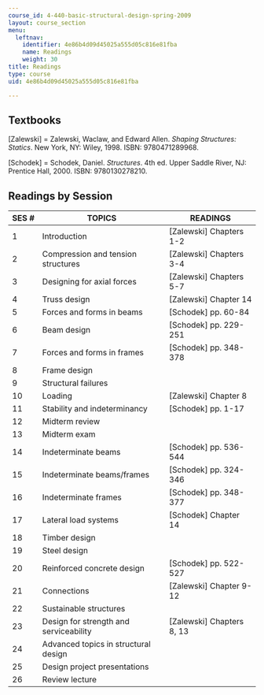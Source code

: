 ```yaml
---
course_id: 4-440-basic-structural-design-spring-2009
layout: course_section
menu:
  leftnav:
    identifier: 4e86b4d09d45025a555d05c816e81fba
    name: Readings
    weight: 30
title: Readings
type: course
uid: 4e86b4d09d45025a555d05c816e81fba

---
```


Textbooks
---------

\[Zalewski\] = Zalewski, Waclaw, and Edward Allen. _Shaping Structures: Statics_. New York, NY: Wiley, 1998. ISBN: 9780471289968.

\[Schodek\] = Schodek, Daniel. _Structures_. 4th ed. Upper Saddle River, NJ: Prentice Hall, 2000. ISBN: 9780130278210.

Readings by Session
-------------------

| SES # | TOPICS | READINGS |
| --- | --- | --- |
| 1 | Introduction | \[Zalewski\] Chapters 1-2 |
| 2 | Compression and tension structures | \[Zalewski\] Chapters 3-4 |
| 3 | Designing for axial forces | \[Zalewski\] Chapters 5-7 |
| 4 | Truss design | \[Zalewski\] Chapter 14 |
| 5 | Forces and forms in beams | \[Schodek\] pp. 60-84 |
| 6 | Beam design | \[Schodek\] pp. 229-251 |
| 7 | Forces and forms in frames | \[Schodek\] pp. 348-378 |
| 8 | Frame design | &nbsp; |
| 9 | Structural failures | &nbsp; |
| 10 | Loading | \[Zalewski\] Chapter 8 |
| 11 | Stability and indeterminancy | \[Schodek\] pp. 1-17 |
| 12 | Midterm review | &nbsp; |
| 13 | Midterm exam | &nbsp; |
| 14 | Indeterminate beams | \[Schodek\] pp. 536-544 |
| 15 | Indeterminate beams/frames | \[Schodek\] pp. 324-346 |
| 16 | Indeterminate frames | \[Schodek\] pp. 348-377 |
| 17 | Lateral load systems | \[Schodek\] Chapter 14 |
| 18 | Timber design | &nbsp; |
| 19 | Steel design | &nbsp; |
| 20 | Reinforced concrete design | \[Schodek\] pp. 522-527 |
| 21 | Connections | \[Zalewski\] Chapter 9-12 |
| 22 | Sustainable structures | &nbsp; |
| 23 | Design for strength and serviceability | \[Zalewski\] Chapters 8, 13 |
| 24 | Advanced topics in structural design | &nbsp; |
| 25 | Design project presentations | &nbsp; |
| 26 | Review lecture |